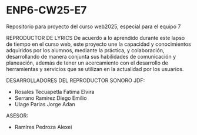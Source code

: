 # ENP6-CW25-E7
Repositorio para proyecto del curso web2025, especial para el equipo 7

REPRODUCTOR DE LYRICS
De acuerdo a lo aprendido durante este lapso de tiempo en el curso web, este proyecto une la capacidad y conocimientos adquiridos por los alumnos, mediante la práctica, y colaboración, desarrollando de manera conjunta sus habilidades de comunicación y planeación, además de tener un acercamiento con el desarrollo de herramientas y servicios que se utilizan en la actualidad por los usuarios.

DESARROLLADORES DEL REPRODUCTOR SONORO JDF:
  - Rosales Tecuapetla Fatima Elvira
  - Serrano Ramirez Diego Emilio
  - Ulage Parias Jorge Adan

ASESOR:
  - Ramíres Pedroza Alexei

